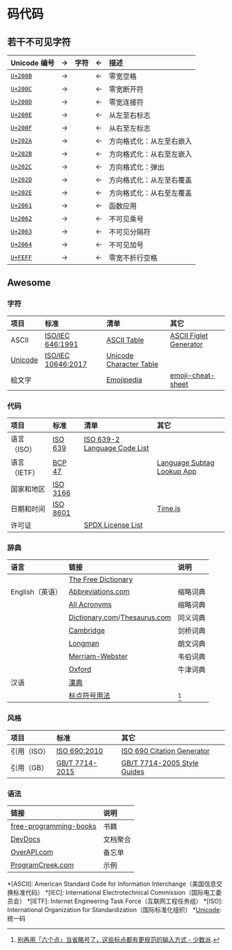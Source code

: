 # 码代码

## 若干不可见字符

| Unicode 编号                                | → |   字符   | ← | 描述                       |
|:------------------------------------------- | -:|:--------:|:- |:---------------------------|
| [`U+200B`](https://unicode-table.com/200B/) | → | &#x200B; | ← | 零宽空格                   |
| [`U+200C`](https://unicode-table.com/200C/) | → | &#x200C; | ← | 零宽断开符                 |
| [`U+200D`](https://unicode-table.com/200D/) | → | &#x200D; | ← | 零宽连接符                 |
| [`U+200E`](https://unicode-table.com/200E/) | → | &#x200E; | ← | 从左至右标志               |
| [`U+200F`](https://unicode-table.com/200F/) | → | &#x200F; | ← | 从右至左标志               |
| [`U+202A`](https://unicode-table.com/202A/) | → | &#x202A; | ← | 方向格式化：从左至右嵌入   |
| [`U+202B`](https://unicode-table.com/202B/) | → | &#x202B; | ← | 方向格式化：从右至左嵌入   |
| [`U+202C`](https://unicode-table.com/200C/) | → | &#x202C; | ← | 方向格式化：弹出           |
| [`U+202D`](https://unicode-table.com/202D/) | → | &#x202D; | ← | 方向格式化：从左至右覆盖   |
| [`U+202E`](https://unicode-table.com/202E/) | → | &#x202E; | ← | 方向格式化：从右至左覆盖   |
| [`U+2061`](https://unicode-table.com/2061/) | → | &#x2061; | ← | 函数应用                   |
| [`U+2062`](https://unicode-table.com/2062/) | → | &#x2062; | ← | 不可见乘号                 |
| [`U+2063`](https://unicode-table.com/2063/) | → | &#x2063; | ← | 不可见分隔符               |
| [`U+2064`](https://unicode-table.com/2064/) | → | &#x2064; | ← | 不可见加号                 |
| [`U+FEFF`](https://unicode-table.com/FEFF/) | → | &#xFEFF; | ← | 零宽不折行空格             |

## Awesome

### 字符

| 项目         | 标准                 | 清单                      | 其它                     |
|:------------ |:-------------------- |:------------------------- |:------------------------ |
| ASCII        | [ISO/IEC 646:1991]   | [ASCII Table]             | [ASCII Figlet Generator] |
| [Unicode]    | [ISO/IEC 10646:2017] | [Unicode Character Table] |
| 絵文字       |                      | [Emojipedia]              | [emoji-cheat-sheet]      |

### 代码

| 项目          | 标准       | 清单                           | 其它                         |
|:------------- |:---------- |:------------------------------ |:---------------------------- |
| 语言（ISO）   | [ISO 639]  | [ISO 639-2 Language Code List] |                              |
| 语言（IETF）  | [BCP 47]   |                                | [Language Subtag Lookup App] |
| 国家和地区    | [ISO 3166] |
| 日期和时间    | [ISO 8601] |                                | [Time.is]                    |
| 许可证        |            | [SPDX License List]            |

### 辞典

| 语言            | 链接                             | 说明     |
|:--------------- |:-------------------------------- |:-------- |
|                 | [The Free Dictionary]            |
| English（英语） | [Abbreviations.com]              | 缩略词典 |
|                 | [All Acronyms]                   | 缩略词典 |
|                 | [Dictionary.com]/[Thesaurus.com] | 同义词典 |
|                 | [Cambridge]                      | 剑桥词典 |
|                 | [Longman]                        | 朗文词典 |
|                 | [Merriam-Webster]                | 韦伯词典 |
|                 | [Oxford]                         | 牛津词典 |
| 汉语            | [漢典]                           |
|                 | [标点符号用法][GB/T 15834-2011]  | [^1]     |

### 风格

| 项目          | 标准             | 其它                          |
|:------------- |:---------------- |:----------------------------- |
| 引用（ISO）   | [ISO 690:2010]   | [ISO 690 Citation Generator]  |
| 引用（GB）    | [GB/T 7714-2015] | [GB/T 7714-2005 Style Guides] |

### 语法

| 链接                             | 说明     |
|:-------------------------------- |:-------- |
| [free-programming-books]         | 书籍     |
| [DevDocs]                        | 文档聚合 |
| [OverAPI.com]                    | 备忘单   |
| [ProgramCreek.com]               | 示例     |

<!----------------------------------------------------------------------------->

[^1]: [别再用「六个点」当省略号了，这些标点都有更规范的输入方式 - 少数派](https://sspai.com/post/45516).

*[ASCII]:   American Standard Code for Information Interchange（美国信息交换标准代码）
*[IEC]:     International Electrotechnical Commission（国际电工委员会）
*[IETF]:    Internet Engineering Task Force（互联网工程任务组）
*[ISO]:     International Organization for Standardization（国际标准化组织）
*[Unicode]: 统一码

[Abbreviations.com]:            https://abbreviations.com/
[All Acronyms]:                 https://allacronyms.com/
[ASCII Table]:                  https://ss64.com/ascii.html                          "ASCII Table - ASCII character codes - SS64.com"
[ASCII Figlet Generator]:       https://askapache.com/online-tools/figlet-ascii/
[BCP 47]:                       https://www.rfc-editor.org/info/bcp47
[Cambridge]:                    https://dictionary.cambridge.org/
[Dictionary.com]:               https://dictionary.com/
[DevDocs]:                      https://devdocs.io/                                  "DevDocs API Documentation"
[emoji-cheat-sheet]:            https://github.com/ikatyang/emoji-cheat-sheet        "GitHub - ikatyang/emoji-cheat-sheet: A markdown version emoji cheat sheet"
[Emojipedia]:                   https://emojipedia.org/
[free-programming-books]:       https://ebookfoundation.github.io/free-programming-books/
[GB/T 7714-2015]:               http://openstd.samr.gov.cn/bzgk/gb/newGbInfo?hcno=7FA63E9BBA56E60471AEDAEBDE44B14C
[GB/T 7714-2005 Style Guides]:  https://citethisforme.com/guides/chinese-gb7714-2005-numeric
[GB/T 15834-2011]:              http://openstd.samr.gov.cn/bzgk/gb/newGbInfo?hcno=22EA6D162E4110E752259661E1A0D0A8
[ISO 639]:                      https://iso.org/iso-639-language-codes.html          "ISO - ISO 639 — Language codes"
[ISO 639-2 Language Code List]: https://loc.gov/standards/iso639-2/php/code_list.php "ISO 639-2 Language Code List - Codes for the representation of names of languages (Library of Congress)"
[ISO 690 Citation Generator]:   https://citationmachine.net/iso690-numeric-en
[ISO 690:2010]:                 https://iso.org/standard/43320.html                  "ISO - ISO 690:2010 - Information and documentation — Guidelines for bibliographic references and citations to information resources"
[ISO 3166]:                     https://iso.org/iso-3166-country-codes.html          "ISO - ISO 3166 — Country Codes"
[ISO 8601]:                     https://iso.org/iso-8601-date-and-time-format.html   "ISO - ISO 8601 — Date and time format"
[ISO/IEC 646:1991]:             https://iso.org/standard/4777.html                   "ISO - ISO/IEC 646:1991 - Information technology — ISO 7-bit coded character set for information interchange"
[ISO/IEC 10646:2017]:           https://iso.org/standard/69119.html                  "ISO - ISO/IEC 10646:2017 - Information technology — Universal Coded Character Set (UCS)"
[Language Subtag Lookup App]:   https://r12a.github.io/app-subtags/
[Longman]:                      https://ldoceonline.com/
[Merriam-Webster]:              https://merriam-webster.com/
[OverAPI.com]:                  https://overapi.com/                                 "OverAPI.com | Collecting all the cheat sheets"
[Oxford]:                       https://lexico.com/
[ProgramCreek.com]:             https://programcreek.com/
[SPDX License List]:            https://spdx.org/licenses/                           "SPDX License List | Software Package Data Exchange (SPDX)"
[The Free Dictionary]:          https://thefreedictionary.com/
[Thesaurus.com]:                https://thesaurus.com/
[Time.is]:                      https://time.is/
[Unicode]:                      https://unicode.org/                                 "Unicode – The World Standard for Text and Emoji"
[Unicode Character Table]:      https://unicode-table.com/
[漢典]:                         https://zdic.net/
